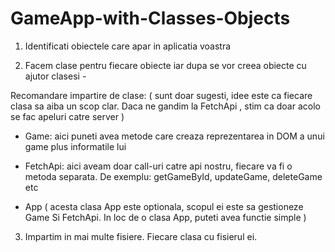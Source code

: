 # GameApp-with-Classes-Objects

1. Identificati obiectele care apar in aplicatia voastra

2. Facem clase pentru fiecare obiecte iar dupa se vor creea obiecte cu ajutor clasesi - 

Recomandare impartire de clase: ( sunt doar sugesti, idee este ca fiecare clasa sa aiba un scop clar. Daca ne gandim la FetchApi , stim ca doar acolo se fac apeluri catre server )

- Game: aici puneti avea metode care creaza reprezentarea in DOM a unui game plus informatile lui

- FetchApi: aici aveam doar call-uri catre api nostru, fiecare va fi o metoda separata. De exemplu: getGameById, updateGame, deleteGame etc

- App ( acesta clasa App este optionala, scopul ei este sa gestioneze Game Si FetchApi. In loc de o clasa App, puteti avea functie simple )

3. Impartim in mai multe fisiere. Fiecare clasa cu fisierul ei.

